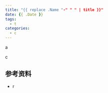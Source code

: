 ```yaml
---
title: "{{ replace .Name "-" " " | title }}"
date: {{ .Date }}
tags:
  - t
categories:
  - c
---
```


a

<!--more-->

c

## 参考资料

- r
